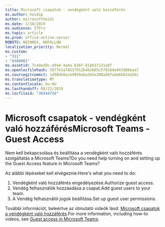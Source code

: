 ```yaml
---
title: Microsoft csapatok - vendégként való hozzáférés
ms.author: heidip
author: microsoftheidi
ms.date: 1/18/2019
ms.audience: ITPro
ms.topic: article
ms.prod: office-online-server
ROBOTS: NOINDEX, NOFOLLOW
localization_priority: Normal
ms.custom:
- "311"
- "6500001"
ms.assetid: 7c44ed9c-e944-4a4a-b36f-81b637131a9f
ms.openlocfilehash: 5977e5a78537912b4b2b65c578164a943d08eaa7
ms.sourcegitcommit: 1d98db8acb9959aba3b5e308a567ade6b62da56c
ms.translationtype: MT
ms.contentlocale: hu-HU
ms.lasthandoff: 08/22/2019
ms.locfileid: "36544726"
---
```

# <a name="microsoft-teams---guest-access"></a><span data-ttu-id="e42bd-102">Microsoft csapatok - vendégként való hozzáférés</span><span class="sxs-lookup"><span data-stu-id="e42bd-102">Microsoft Teams - Guest Access</span></span>

<span data-ttu-id="e42bd-103">Nem kell bekapcsolása és beállítása a vendégként való hozzáférés szolgáltatás a Microsoft Teams?</span><span class="sxs-lookup"><span data-stu-id="e42bd-103">Do you need help turning on and setting up the Guest Access feature in Microsoft Teams?</span></span>

<span data-ttu-id="e42bd-104">Az alábbi lépéseket kell elvégeznie:</span><span class="sxs-lookup"><span data-stu-id="e42bd-104">Here's what you need to do:</span></span>

1. <span data-ttu-id="e42bd-105">Vendégként való hozzáférés engedélyezése.</span><span class="sxs-lookup"><span data-stu-id="e42bd-105">Authorize guest access.</span></span>
1. <span data-ttu-id="e42bd-106">Vendég felhasználók hozzáadása a csapat.</span><span class="sxs-lookup"><span data-stu-id="e42bd-106">Add guest users to your team.</span></span>
1. <span data-ttu-id="e42bd-107">A Vendég felhasználói jogok beállítása.</span><span class="sxs-lookup"><span data-stu-id="e42bd-107">Set up guest user permissions.</span></span>

<span data-ttu-id="e42bd-108">További információt, beleértve az útmutató videók lásd: [Microsoft csapatok a vendégként való hozzáférés](https://docs.microsoft.com/microsoftteams/guest-access).</span><span class="sxs-lookup"><span data-stu-id="e42bd-108">For more information, including how-to videos, see [Guest access in Microsoft Teams](https://docs.microsoft.com/microsoftteams/guest-access).</span></span>
